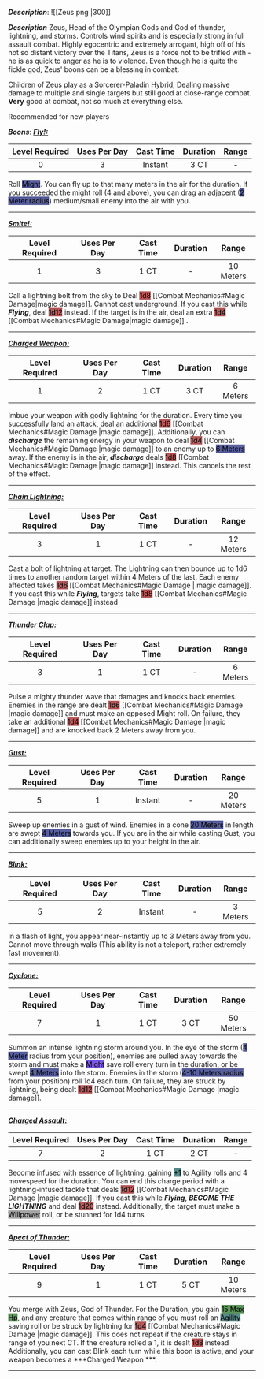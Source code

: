 
***Description***:
![[Zeus.png |300]]

***Description***
Zeus, Head of the Olympian Gods and God of thunder, lightning, and storms.
Controls wind spirits and is especially strong in full assault combat. 
Highly egocentric and extremely arrogant, high off of his not so distant victory over the Titans, Zeus is a force not to be trifled with - he is as quick to anger as he is to violence. 
Even though he is quite the fickle god, Zeus' boons can be a blessing in combat.

Children of Zeus play as a Sorcerer-Paladin Hybrid, 
Dealing massive damage to multiple and single targets but still good at close-range combat.
**Very** good at combat, not so much at everything else.

Recommended for new players

***Boons***:
<b><ins><i>Fly!:</i></ins></b>

| Level Required | Uses Per Day | Cast Time | Duration | Range |
|:--------------:|:------------:|:---------:|:--------:|:-----:|
|       0        |      3       |   Instant    |   3 CT   |   -   | 

Roll <mark style="background: #000B67A6;">Might</mark>.
You can fly up to that many meters in the air for the duration.
If you succeeded the might roll (4 and above), you can drag an adjacent (<mark style="background: #000B67A6;">2 Meter radius</mark>) medium/small enemy into the air with you.

------------
<b><ins><i>Smite!:</i></ins></b>

| Level Required | Uses Per Day | Cast Time | Duration |   Range    |
|:--------------:|:------------:|:---------:|:--------:|:----------:|
|       1        |      3       |  1 CT  |    -     | 10 Meters | 

Call a lightning bolt from the sky to Deal <mark style="background: #930000A6;">1d8</mark> [[Combat Mechanics#Magic Damage|magic damage]]. Cannot cast underground.
If you cast this while ***Flying***, deal <mark style="background: #930000A6;">1d12</mark> instead.
If the target is in the air, deal an extra <mark style="background: #930000A6;">1d4</mark> [[Combat Mechanics#Magic Damage|magic damage]] .

------------------
<b><ins><i>Charged Weapon:</i></ins></b>

| Level Required | Uses Per Day | Cast Time | Duration | Range |
|:--------------:|:------------:|:---------:|:--------:|:-----:|
|       1        |      2       |   1 CT    |  3 CT   |    6 Meters   |

Imbue your weapon with godly lightning for the duration.
Every time you successfully land an attack, deal an additional <mark style="background: #930000A6;">1d6</mark> [[Combat Mechanics#Magic Damage |magic damage]].
Additionally, you can ***discharge*** the remaining energy in your weapon to deal <mark style="background: #930000A6;">1d4</mark> [[Combat Mechanics#Magic Damage |magic damage]] to an enemy up to <mark style="background: #000B67A6;">6 Meters</mark> away.
If the enemy is in the air, ***discharge*** deals <mark style="background: #930000A6;">1d8</mark> [[Combat Mechanics#Magic Damage |magic damage]] instead.
This cancels the rest of the effect.

------------------
<b><ins><i>Chain Lightning:</i></ins></b>

| Level Required | Uses Per Day | Cast Time | Duration |   Range    |
|:--------------:|:------------:|:---------:|:--------:|:----------:|
|       3        |      1       |   1 CT    |    -     | 12 Meters | 

Cast a bolt of lightning at target. The Lightning can then bounce up to 1d6 times to another random target within 4 Meters of the last.
Each enemy affected takes <mark style="background: #930000A6;">1d6</mark> [[Combat Mechanics#Magic Damage | magic damage]].
If you cast this while ***Flying***, targets take <mark style="background: #930000A6;">1d8</mark> [[Combat Mechanics#Magic Damage |magic damage]] instead

------------------
<b><ins><i>Thunder Clap:</i></ins></b>

| Level Required | Uses Per Day | Cast Time | Duration | Range |
|:--------------:|:------------:|:---------:|:--------:|:-----:|
|       3        |      1       |   1 CT    |   -   |   6 Meters   | 

Pulse a mighty thunder wave that damages and knocks back enemies.
Enemies in the range are dealt <mark style="background: #930000A6;">1d6</mark> [[Combat Mechanics#Magic Damage |magic damage]] and must make an opposed Might roll.
On failure, they take an additional <mark style="background: #930000A6;">1d4</mark> [[Combat Mechanics#Magic Damage |magic damage]] and are knocked back 2 Meters away from you.



------------------
<b><ins><i>Gust:</i></ins></b>

| Level Required | Uses Per Day | Cast Time | Duration |   Range    |
|:--------------:|:------------:|:---------:|:--------:|:----------:|
|       5        |      1       |  Instant  |    -     | 20 Meters | 

Sweep up enemies in a gust of wind. 
Enemies in a cone <mark style="background: #000B67A6;">20 Meters</mark> in length are swept <mark style="background: #000B67A6;">4 Meters</mark> towards you. 
If you are in the air while casting Gust, you can additionally sweep enemies up to your height in the air.

------------------
<b><ins><i>Blink:</i></ins></b>

| Level Required | Uses Per Day | Cast Time | Duration |  Range   |
|:--------------:|:------------:|:---------:|:--------:|:--------:|
|       5        |      2       |  Instant  |    -     | 3 Meters | 

In a flash of light, you appear near-instantly up to 3 Meters away from you.
Cannot move through walls (This ability is not a teleport, rather extremely fast movement).

------------------
<b><ins><i>Cyclone:</i></ins></b>

| Level Required | Uses Per Day | Cast Time | Duration |   Range   |
|:--------------:|:------------:|:---------:|:--------:|:---------:|
|       7        |      1       |   1 CT    |   3 CT   | 50 Meters | 

Summon an intense lightning storm around you.
In the eye of the storm (<mark style="background: #000B67A6;">4 Meter</mark> radius from your position), enemies are pulled away towards the storm and must make a <mark style="background: #3800D7A6;">Might</mark> save roll every turn in the duration, or be swept <mark style="background: #000B67A6;">4 Meters</mark> into the storm.
Enemies in the storm (<mark style="background: #000B67A6;">4-10 Meters radius</mark> from your position) roll 1d4 each turn. On failure, they are struck by lightning, being dealt <mark style="background: #930000A6;">1d12</mark> [[Combat Mechanics#Magic Damage |magic damage]].

------------------
<b><ins><i>Charged Assault:</i></ins></b>

| Level Required | Uses Per Day | Cast Time | Duration | Range |
|:--------------:|:------------:|:---------:|:--------:|:-----:|
|       7        |      2       |   1 CT    |   2 CT   |   -    |

Become infused with essence of lightning, gaining <mark style="background: #004A4CA6;">+1</mark> to Agility rolls and 4 movespeed for the duration.
You can end this charge period with a lightning-infused tackle that deals <mark style="background: #930000A6;">1d12</mark> [[Combat Mechanics#Magic Damage |magic damage]].
If you cast this while ***Flying***, ***BECOME THE LIGHTNING*** and deal <mark style="background: #930000A6;">1d20</mark> instead.
Additionally, the target must make a <mark style="background: #A5A5A5;">Willpower</mark> roll, or be stunned for 1d4 turns

------------------
<b><ins><i>Apect of Thunder:</i></ins></b>

| Level Required | Uses Per Day | Cast Time | Duration |   Range   |
|:--------------:|:------------:|:---------:|:--------:|:---------:|
|       9       |      1       |   1 CT    |   5 CT   | 10 Meters | 

You merge with Zeus, God of Thunder.
For the Duration, you gain <mark style="background: #045B00A6;">15 Max Hp</mark>,
and any creature that comes within range of you must roll an <mark style="background: #004A4CA6;">Agility</mark> saving roll or be struck by lightning for <mark style="background: #930000A6;">1d4</mark> [[Combat Mechanics#Magic Damage |magic damage]]. This does not repeat if the creature stays in range of you next CT.
If the creature rolled a 1, it is dealt <mark style="background: #930000A6;">1d8</mark> instead
Additionally, you can cast Blink each turn while this boon is active, and your weapon becomes a ***Charged Weapon ***.

------------------




